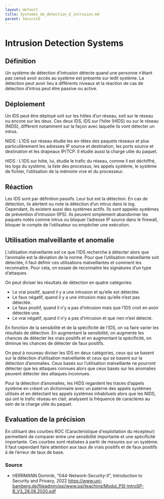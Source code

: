 ```yaml
---
layout: default
title: Systemes_de_detection_d_intrusion.md
parent: Sécurité
---
```


# Intrusion Detection Systems

## Définition
Un système de détection d’intrusion détecte quand une personne n’étant pas censé avoir accès au système est présente sur ledit système. La détection peut avoir lieu à différents niveaux et la réaction de cas de détection d’intrus peut être passive ou active.
## Déploiement
Un IDS peut être déployé soit sur les hôtes d’un réseau, soit sur le réseau ou encore sur les deux. Ces deux IDS, IDS sur l’hôte (HIDS) ou sur le réseau (NIDS), diffèrent notamment sur la façon avec laquelle ils vont détecter un intrus.

NIDS : L’IDS sur réseau étudie les en-têtes des paquets réseaux et plus particulièrement les adresses IP source et destination, les ports source et destination et les drapeaux IP/TCP. Il étudie aussi la charge utile du paquet.

HIDS : L’IDS sur hôte, lui, étudie le trafic du réseau, comme il est déchiffré, les logs du système, la liste des processus, les appels système, le système de fichier, l’utilisation de la mémoire vive et du processeur.

## Réaction
Les IDS sont par définition passifs. Leur but est la détection. En cas de détection, ils alertent ou note la détection d’un intrus dans le log.
Cependant, ils existent aussi des systèmes actifs. Ils sont appelés systèmes de prévention d’intrusion (IPS). Ils peuvent simplement abandonner les paquets notés comme intrus ou bloquer l’adresse IP source dans le firewall, bloquer le compte de l’utilisateur ou empêcher une exécution.

## Utilisation malveillante et anomalie
L’utilisation malveillante est ce que l’IDS recherche à détecter alors que l’anomalie est la déviation de la norme. Pour que l’utilisation malveillante soit détectée, il faut définir ces utilisations malveillantes et comment les reconnaitre. Pour cela, on essaie de reconnaitre les signatures d’un type d’attaques. 

On peut diviser les résultats de détection en quatre catégories:

* Le vrai positif, quand il y a une intrusion et qu’elle est détectée.
* Le faux négatif, quand il y a une intrusion mais qu’elle n’est pas détectée.
* Le faux positif, quand il n’y a pas d’intrusion mais que l’IDS croit en avoir détectée une.
* Le vrai négatif, quand il n’y a pas d’intrusion et que rien n’est détecté.

En fonction de la sensibilité et de la spécificité de l’IDS, on va faire varier les résultats de détection. En augmentant la sensibilité, on augmente les chances de détecter les vrais positifs et en augmentant la spécificité, on diminue les chances de détecter de faux positifs.

On peut à nouveau diviser les IDS en deux catégories, ceux qui se basent sur la détection d’utilisation malveillante et ceux qui se basent sur la détection d’anomalies.
Ceux basés sur l’utilisation malveillante ne pourront détecter que les attaques connues alors que ceux basés sur les anomalies peuvent détecter des attaques inconnues.

Pour la détection d’anomalies, les HIDS regardent les traces d’appels système en créant un dictionnaire avec un paterne des appels systèmes utilisés et en détectant les appels systèmes inhabituels alors que les NIDS, qui ont le trafic réseau en clair, analysent la fréquence de caractères au sein de la charge utile du paquet.


## Evaluation de la précision
En utilisant des courbes ROC (Caractéristique d'exploitation du récepteur) permettent de comparer entre une sensibilité importante et une spécificité importante.
Ces courbes sont réalisées à partir de mesures sur un système. Il faut cependant faire attention aux taux de vrais positifs et de faux positifs à de l’erreur de taux de base.

### Source

* HERRMANN Dominik, “044-Network-Security-II”, Introduction to Security and Privacy, 2022 <https://www.uni-bamberg.de/fileadmin/psi/www.psi/teaching/Modul_PSI-IntroSP-B_V3_28.08.2020.pdf>
